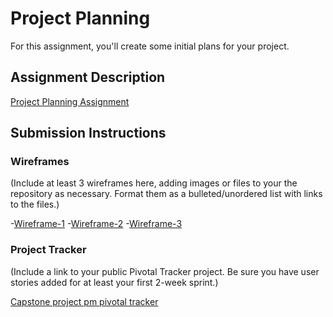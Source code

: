 # Project Planning
For this assignment, you'll create some initial plans for your project.

## Assignment Description
[Project Planning Assignment](https://education.launchcode.org/liftoff/assignments/planning/)

## Submission Instructions

### Wireframes

(Include at least 3 wireframes here, adding images or files to your the repository as necessary. Format them as a bulleted/unordered list with links to the files.)

  -[Wireframe-1](https://github.com/joshwilson84/liftoff-assignments/blob/master/P3-wireframe_photos/wireframe-1.jpg)
  -[Wireframe-2](https://github.com/joshwilson84/liftoff-assignments/blob/master/P3-wireframe_photos/wireframe-2.jpg)
  -[Wireframe-3](https://github.com/joshwilson84/liftoff-assignments/blob/master/P3-wireframe_photos/wireframe-3.jpg)

### Project Tracker

(Include a link to your public Pivotal Tracker project. Be sure you have user stories added for at least your first 2-week sprint.)


[Capstone project pm pivotal tracker](https://www.pivotaltracker.com/n/projects/2160431)
